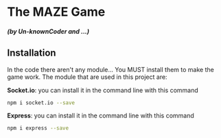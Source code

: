 # The MAZE Game
#### _(by Un-knownCoder and ...)_

## Installation
In the code there aren't any module... You MUST install them to make the game work.
The module that are used in this project are:

**Socket.io**: you can install it in the command line with this command
```bash
npm i socket.io --save
```

**Express**: you can install it in the command line with this command
```bash
npm i express --save
```
